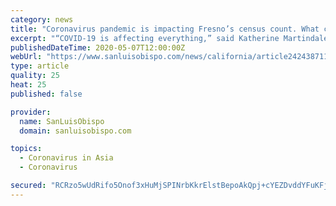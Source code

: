 ```yaml
---
category: news
title: "Coronavirus pandemic is impacting Fresno’s census count. What could it mean for the region?"
excerpt: "“COVID-19 is affecting everything,” said Katherine Martindale ... While Hmong people are a sizable part of the southeast Asian community in Fresno County and the Valley, “Hmong is not a language that the forms are provided in,” Martindale said. California as a whole is responding to the census at a rate that is about 1 full percentage ..."
publishedDateTime: 2020-05-07T12:00:00Z
webUrl: "https://www.sanluisobispo.com/news/california/article242438711.html"
type: article
quality: 25
heat: 25
published: false

provider:
  name: SanLuisObispo
  domain: sanluisobispo.com

topics:
  - Coronavirus in Asia
  - Coronavirus

secured: "RCRzo5wUdRifo5Onof3xHuMjSPINrbKkrElstBepoAkQpj+cYEZDvddYFuKFjzyul2AC0qwQg9Q8PSaosln21NpdLMQpSnW9CJcqYJjFpmIS9ES3hZbYOMv0xJRUZTON9Gqu3PnehMbZSdm56aOV5OPsnctNFQjzv1h9V0Hex1UzxohVmAqM6Jq5snclbhFGUEaMicIkIEYtaTpxQMwTO+jSULof/7z9PmE+4uHKtRz+4swzT7/7+lx/1wbKjt/1vN6lGh/T6+74tt1iaAvc5E1pZ/XWy5JKNY4k9zP7KafqZ1gcUBJu/Qw1KSINljg0GLYe4A7iY+5RIedRju3KI/D/UBEcuLJIdSv4vlCDPlqiepO8gJ5h8y1XrfJmac+NTNMmVA299t0R43C+c1r5i/Zj+Qkl5XWq4CzfN4EkOzydFiE5zNZnfxdaH9aJ8NIJNUQKD1/2hS5D2OlezA8KnL14tN5WGF1nPuY+PFRbZWU=;ukX16RW97Lb3Sb5i1iqk5Q=="
---
```


